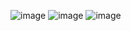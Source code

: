 ![image](https://user-images.githubusercontent.com/88977946/177813902-c22ebf01-3001-447e-a41b-1a1f3e2a5280.png)
![image](https://user-images.githubusercontent.com/88977946/177814263-16d46b73-31d2-4e93-bb7b-d32a66c9f155.png)
![image](https://user-images.githubusercontent.com/88977946/177814415-eba8be38-3e12-41a1-8e0e-ca847399ffc0.png)
